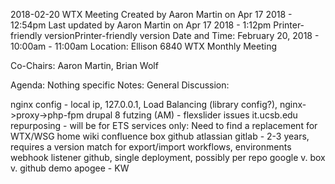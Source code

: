 2018-02-20 WTX Meeting
Created by Aaron Martin on Apr 17 2018 - 12:54pm 
Last updated by Aaron Martin on Apr 17 2018 - 1:12pm
Printer-friendly versionPrinter-friendly version
Date and Time: February 20, 2018 - 10:00am - 11:00am
Location:  Ellison 6840
WTX Monthly Meeting

Co-Chairs: Aaron Martin, Brian Wolf

Agenda: 
Nothing specific
Notes: 
General Discussion:

nginx config - local ip, 127.0.0.1, Load Balancing (library config?), nginx->proxy->php-fpm
drupal 8 futzing (AM) - flexslider issues
it.ucsb.edu repurposing - will be for ETS services only:
Need to find a replacement for WTX/WSG home
wiki
confluence
box
github
atlassian
gitlab - 2-3 years, requires a version match for export/import
workflows, environments
webhook listener
github, single deployment, possibly per repo
google v. box v. github
demo apogee - KW